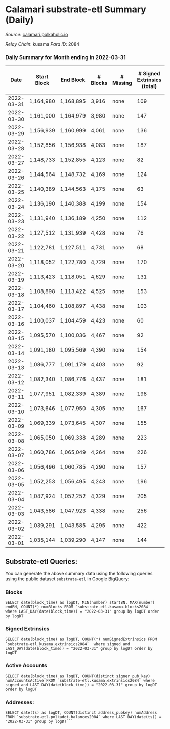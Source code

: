 # Calamari substrate-etl Summary (Daily)

_Source_: [calamari.polkaholic.io](https://calamari.polkaholic.io)

*Relay Chain*: kusama
*Para ID*: 2084



### Daily Summary for Month ending in 2022-03-31


| Date | Start Block | End Block | # Blocks | # Missing | # Signed Extrinsics (total) | # Active Accounts | # Addresses with Balances | # Events | # Transfers | # XCM Transfers In | # XCM Transfers Out |
| ---- | ----------- | --------- | -------- | --------- | --------------------------- | ----------------- | ------------------------- | -------- | ----------- | ------------------ | ------------------- |
| 2022-03-31 | 1,164,980 | 1,168,895 | 3,916 | none  | 109 | 66 | 22,506 | 8,499 | 64 ($53,647.19) |   |   |
| 2022-03-30 | 1,161,000 | 1,164,979 | 3,980 | none  | 147 | 109 | 22,497 | 8,852 | 43 ($18,380.06) |   |   |
| 2022-03-29 | 1,156,939 | 1,160,999 | 4,061 | none  | 136 | 72 | 22,489 | 8,974 | 85 ($45,012.31) |   |   |
| 2022-03-28 | 1,152,856 | 1,156,938 | 4,083 | none  | 187 | 89 |  | 9,289 | 85 ($212,981.71) |   |   |
| 2022-03-27 | 1,148,733 | 1,152,855 | 4,123 | none  | 82 | 52 | 22,460 | 8,756 | 36 ($35,861.30) |   |   |
| 2022-03-26 | 1,144,564 | 1,148,732 | 4,169 | none  | 124 | 65 | 22,442 | 9,125 | 74 ($10,573.66) |   |   |
| 2022-03-25 | 1,140,389 | 1,144,563 | 4,175 | none  | 63 | 43 | 22,415 | 8,735 | 27 ($17,703.38) |   |   |
| 2022-03-24 | 1,136,190 | 1,140,388 | 4,199 | none  | 154 | 93 | 22,412 | 9,339 | 73 ($46,863.40) |   |   |
| 2022-03-23 | 1,131,940 | 1,136,189 | 4,250 | none  | 112 | 42 | 22,395 | 9,266 | 73 ($26,232.64) |   |   |
| 2022-03-22 | 1,127,512 | 1,131,939 | 4,428 | none  | 76 | 53 | 22,346 | 9,316 | 40 ($2,437,266.79) |   |   |
| 2022-03-21 | 1,122,781 | 1,127,511 | 4,731 | none  | 68 | 39 | 22,342 | 9,876 | 43 ($48,856.71) |   |   |
| 2022-03-20 | 1,118,052 | 1,122,780 | 4,729 | none  | 170 | 105 | 22,337 | 10,480 | 64 ($21,204.54) |   |   |
| 2022-03-19 | 1,113,423 | 1,118,051 | 4,629 | none  | 131 | 61 | 22,332 | 10,054 | 66 ($20,759.99) |   |   |
| 2022-03-18 | 1,108,898 | 1,113,422 | 4,525 | none  | 153 | 50 | 22,316 | 10,092 | 101 ($2,631.60) |   |   |
| 2022-03-17 | 1,104,460 | 1,108,897 | 4,438 | none  | 103 | 71 | 22,244 | 9,514 | 40 ($15,370.59) |   |   |
| 2022-03-16 | 1,100,037 | 1,104,459 | 4,423 | none  | 60 | 36 | 22,230 | 9,238 | 37 ($4,404.28) |   |   |
| 2022-03-15 | 1,095,570 | 1,100,036 | 4,467 | none  | 92 | 52 |  | 9,498 | 61 ($41,331.34) |   |   |
| 2022-03-14 | 1,091,180 | 1,095,569 | 4,390 | none  | 154 | 49 | 22,201 | 9,788 | 124 ($81,638.42) |   |   |
| 2022-03-13 | 1,086,777 | 1,091,179 | 4,403 | none  | 92 | 42 | 22,155 | 9,400 | 58 ($8,697.08) |   |   |
| 2022-03-12 | 1,082,340 | 1,086,776 | 4,437 | none  | 181 | 56 | 22,129 | 10,124 | 141 ($9,952.46) |   |   |
| 2022-03-11 | 1,077,951 | 1,082,339 | 4,389 | none  | 198 | 38 | 22,041 | 10,234 | 162 ($46,106.97) |   |   |
| 2022-03-10 | 1,073,646 | 1,077,950 | 4,305 | none  | 167 | 44 | 21,902 | 9,813 | 129 ($28,513.60) |   |   |
| 2022-03-09 | 1,069,339 | 1,073,645 | 4,307 | none  | 155 | 54 | 21,796 | 9,686 | 111 ($34,893.73) |   |   |
| 2022-03-08 | 1,065,050 | 1,069,338 | 4,289 | none  | 223 | 57 | 21,720 | 10,153 | 169 ($20,686.03) |   |   |
| 2022-03-07 | 1,060,786 | 1,065,049 | 4,264 | none  | 226 | 97 | 21,591 | 10,068 | 146 ($47,856.83) |   |   |
| 2022-03-06 | 1,056,496 | 1,060,785 | 4,290 | none  | 157 | 62 |  | 9,631 | 96 ($17,797.76) |   |   |
| 2022-03-05 | 1,052,253 | 1,056,495 | 4,243 | none  | 196 | 58 | 21,432 | 9,855 | 149 ($56,446.41) |   |   |
| 2022-03-04 | 1,047,924 | 1,052,252 | 4,329 | none  | 205 | 105 | 21,331 | 10,029 | 151 ($3,489,217.15) |   |   |
| 2022-03-03 | 1,043,586 | 1,047,923 | 4,338 | none  | 256 | 106 | 21,263 | 10,400 | 165 ($46,915,419.10) |   |   |
| 2022-03-02 | 1,039,291 | 1,043,585 | 4,295 | none  | 422 | 191 | 21,178 | 11,274 | 258 ($465,465.92) |   |   |
| 2022-03-01 | 1,035,144 | 1,039,290 | 4,147 | none  | 144 | 50 | 21,090 | 9,282 | 114 ($55,413.56) |   |   |

## Substrate-etl Queries:
You can generate the above summary data using the following queries using the public dataset `substrate-etl` in Google BigQuery:


### Blocks
```
SELECT date(block_time) as logDT, MIN(number) startBN, MAX(number) endBN, COUNT(*) numBlocks FROM `substrate-etl.kusama.blocks2084`  where LAST_DAY(date(block_time)) = "2022-03-31" group by logDT order by logDT
```


### Signed Extrinsics
```
SELECT date(block_time) as logDT, COUNT(*) numSignedExtrinsics FROM `substrate-etl.kusama.extrinsics2084`  where signed and LAST_DAY(date(block_time)) = "2022-03-31" group by logDT order by logDT
```


### Active Accounts
```
SELECT date(block_time) as logDT, COUNT(distinct signer_pub_key) numAccountsActive FROM `substrate-etl.kusama.extrinsics2084` where signed and LAST_DAY(date(block_time)) = "2022-03-31" group by logDT order by logDT
```


### Addresses:
```
SELECT date(ts) as logDT, COUNT(distinct address_pubkey) numAddress FROM `substrate-etl.polkadot.balances2084` where LAST_DAY(date(ts)) = "2022-03-31" group by logDT```


